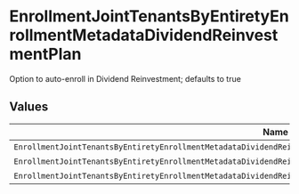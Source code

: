 # EnrollmentJointTenantsByEntiretyEnrollmentMetadataDividendReinvestmentPlan

Option to auto-enroll in Dividend Reinvestment; defaults to true


## Values

| Name                                                                                                                  | Value                                                                                                                 |
| --------------------------------------------------------------------------------------------------------------------- | --------------------------------------------------------------------------------------------------------------------- |
| `EnrollmentJointTenantsByEntiretyEnrollmentMetadataDividendReinvestmentPlanAutoEnrollDividendReinvestmentUnspecified` | AUTO_ENROLL_DIVIDEND_REINVESTMENT_UNSPECIFIED                                                                         |
| `EnrollmentJointTenantsByEntiretyEnrollmentMetadataDividendReinvestmentPlanDividendReinvestmentEnroll`                | DIVIDEND_REINVESTMENT_ENROLL                                                                                          |
| `EnrollmentJointTenantsByEntiretyEnrollmentMetadataDividendReinvestmentPlanDividendReinvestmentDecline`               | DIVIDEND_REINVESTMENT_DECLINE                                                                                         |